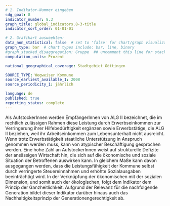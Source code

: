 ```yaml
---
# 1. Indikator-Nummer eingeben 
sdg_goal: 8
indicator_number: 8.3
graph_title: global_indicators.8-3-title
indicator_sort_order: 01-01-01

# 2. Grafikart auswaehlen: 
data_non_statistical: false  # set to 'false' for chart/graph visualization 
graph_type: bar  # chart types include: bar, line, binary 
#graph_stacked_disaggregation: Gruppe  ## uncomment this line for stacked bars. eplace 'Geschlecht' with the field of aggregation. 
computation_units: Prozent

national_geographical_coverage: Stadtgebiet Göttingen

SOURCE_TYPE: Wegweiser Kommune
source_earliest_available_1: 2008
source_periodicity_1: jährlich

language: de   
published: true 
reporting_status: complete
---
```

Als AufstockerInnen werden EmpfängerInnen von ALG II bezeichnet, die im rechtlich zulässigen Rahmen diese Leistung durch Erwerbseinkommen zur Verringerung ihrer Hilfebedürftigkeit ergänzen sowie Erwerbstätige, die ALG II beziehen, weil ihr Arbeitseinkommen zum Lebensunterhalt nicht ausreicht. Wenn trotz Erwerbstätigkeit staatliche Unterstützung in Anspruch genommen werden muss, kann von atypischer Beschäftigung gesprochen werden. Eine hohe Zahl an AufstockerInnen weist auf strukturelle Defizite der ansässigen Wirtschaft hin, die sich auf die ökonomische und soziale Situation der Betroffenen auswirken kann. In gleichem Maße kann davon ausgegangen werden, dass die Leistungsfähigkeit der Kommune selbst durch verringerte Steuereinnahmen und erhöhte Sozialausgaben beeinträchtigt wird. In der Verknüpfung der ökonomischen mit der sozialen Dimension, und somit auch der ökologischen, folgt dem Indikator dem Prinzip der Ganzheitlichkeit. Aufgrund der Relevanz für die nachfolgende Generation bildet dieser Indikator darüber hinaus auch das Nachhaltigkeitsprinzip der Generationengerechtigkeit ab.
